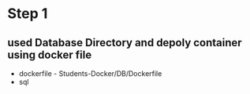 # Step 1 

## used Database Directory and depoly container using docker file 
  - dockerfile - Students-Docker/DB/Dockerfile
  - sql 
